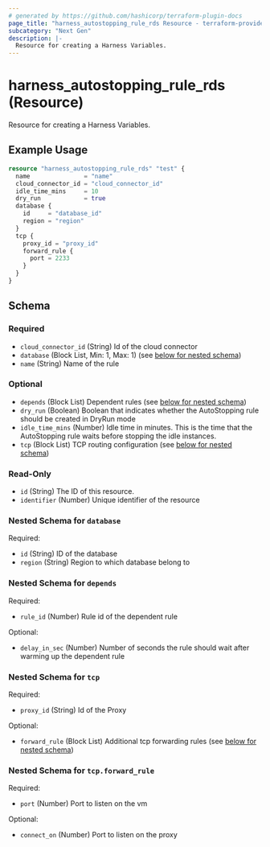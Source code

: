 ```yaml
---
# generated by https://github.com/hashicorp/terraform-plugin-docs
page_title: "harness_autostopping_rule_rds Resource - terraform-provider-harness"
subcategory: "Next Gen"
description: |-
  Resource for creating a Harness Variables.
---
```


# harness_autostopping_rule_rds (Resource)

Resource for creating a Harness Variables.

## Example Usage

```terraform
resource "harness_autostopping_rule_rds" "test" {
  name               = "name"
  cloud_connector_id = "cloud_connector_id"
  idle_time_mins     = 10
  dry_run            = true
  database {
    id     = "database_id"
    region = "region"
  }
  tcp {
    proxy_id = "proxy_id"
    forward_rule {
      port = 2233
    }
  }
}
```

<!-- schema generated by tfplugindocs -->
## Schema

### Required

- `cloud_connector_id` (String) Id of the cloud connector
- `database` (Block List, Min: 1, Max: 1) (see [below for nested schema](#nestedblock--database))
- `name` (String) Name of the rule

### Optional

- `depends` (Block List) Dependent rules (see [below for nested schema](#nestedblock--depends))
- `dry_run` (Boolean) Boolean that indicates whether the AutoStopping rule should be created in DryRun mode
- `idle_time_mins` (Number) Idle time in minutes. This is the time that the AutoStopping rule waits before stopping the idle instances.
- `tcp` (Block List) TCP routing configuration (see [below for nested schema](#nestedblock--tcp))

### Read-Only

- `id` (String) The ID of this resource.
- `identifier` (Number) Unique identifier of the resource

<a id="nestedblock--database"></a>
### Nested Schema for `database`

Required:

- `id` (String) ID of the database
- `region` (String) Region to which database belong to


<a id="nestedblock--depends"></a>
### Nested Schema for `depends`

Required:

- `rule_id` (Number) Rule id of the dependent rule

Optional:

- `delay_in_sec` (Number) Number of seconds the rule should wait after warming up the dependent rule


<a id="nestedblock--tcp"></a>
### Nested Schema for `tcp`

Required:

- `proxy_id` (String) Id of the Proxy

Optional:

- `forward_rule` (Block List) Additional tcp forwarding rules (see [below for nested schema](#nestedblock--tcp--forward_rule))

<a id="nestedblock--tcp--forward_rule"></a>
### Nested Schema for `tcp.forward_rule`

Required:

- `port` (Number) Port to listen on the vm

Optional:

- `connect_on` (Number) Port to listen on the proxy
